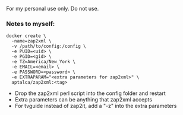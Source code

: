 For my personal use only. Do not use.

### Notes to myself:
```
docker create \
  -name=zap2xml \
  -v /path/to/config:/config \
  -e PUID=<uid> \
  -e PGID=<gid> \
  -e TZ=America/New_York \
  -e EMAIL=<email> \
  -e PASSWORD=<password> \
  -e EXTRAPARAM="<extra parameters for zap2xml>" \
  aptalca/zap2xml:<tag>
  ```
  
- Drop the zap2xml perl script into the config folder and restart
- Extra parameters can be anything that zap2xml accepts
- For tvguide instead of zap2it, add a "-z" into the extra parameters
